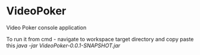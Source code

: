 # VideoPoker
Video Poker console application

To run it from cmd - navigate to workspace target directory and copy paste this *java -jar VideoPoker-0.0.1-SNAPSHOT.jar*
